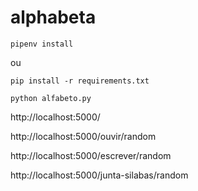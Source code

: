 # alphabeta


```shell
pipenv install
```

ou 

```shell
pip install -r requirements.txt
```

```shell
python alfabeto.py
```


http://localhost:5000/

http://localhost:5000/ouvir/random

http://localhost:5000/escrever/random

http://localhost:5000/junta-silabas/random


